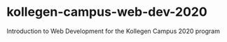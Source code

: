 # kollegen-campus-web-dev-2020
Introduction to Web Development for the Kollegen Campus 2020 program

